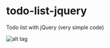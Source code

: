 # todo-list-jquery
Todo list with jQuery (very simple code)

![alt tag](https://lh3.googleusercontent.com/T07-nLHqFi_TuaoLYKDZGggt25PjSMGynd9YZm_Jrn2HcyyO2eG9G5xlEBfCx8EP58-41haFJ659vyRfjiFi-GB2H9OZgK-YaA_TdJAj7TZS8BBkXcWqfOOMn5mIbDDYpSlhg17L5wB-eeB59T5MGoPiBAR8jDxsDSj2suGa7SD9prBdR2hoMfPeLA0CmCbBvu3LKWh260vBFxlYWj2ggrsEfan08nl8ASI03U6gQE6gS5W-bAN_alM7vTeINKPgoSFydSkGZ8uT-PSBy4-_getzpiOaKdJ5vXZGgwdGsYVuGZjTJB0EpFpmjs3fN53BIKPfVcskjONJMtYIlAoyff59Jk_2SejRh7ui32XsbRokPmIoE5pK-uaZYwySE6_T81m_tFNMKBn6XhiTNovjRZcmVZLs8srdjiXwo9_XqJcn8WPrIc6ycDwSh6EmR_phntXAG_Mz9p_IeD3CsW3Hli98Z-aDsDCM-ZYHtH49issxq5LKy1OwChu27ARBL2eTkRmRoNybWXbMjzvkkOGbucv8zxvIQJO9oJANZNyVBuJYv549V0RQFUnBVb8WgMEjw_dK22lA1R9m0WbCV4M1eF5gstaZ7PxVGiAVB3EFpjs1KhZ6=w591-h309-no)
